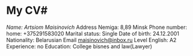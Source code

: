 # My CV#

_Name: Artsiom Maisinovich_
Address Nemiga: 8,89 Minsk
Phone number: home: +375291583020
Marital status: Single
Date of birth: 24.12.2001
Nationality: Belarusian
Email maisinovich@inbox.ru
Level English: A2
Experience: no
Education: College bisnes and law(Lawyer)
